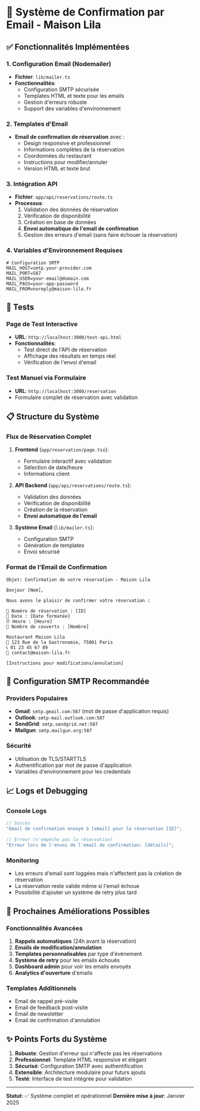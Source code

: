 # 📧 Système de Confirmation par Email - Maison Lila

## ✅ Fonctionnalités Implémentées

### 1. Configuration Email (Nodemailer)

- **Fichier**: `lib/mailer.ts`
- **Fonctionnalités**:
  - Configuration SMTP sécurisée
  - Templates HTML et texte pour les emails
  - Gestion d'erreurs robuste
  - Support des variables d'environnement

### 2. Templates d'Email

- **Email de confirmation de réservation** avec :
  - Design responsive et professionnel
  - Informations complètes de la réservation
  - Coordonnées du restaurant
  - Instructions pour modifier/annuler
  - Version HTML et texte brut

### 3. Intégration API

- **Fichier**: `app/api/reservations/route.ts`
- **Processus**:
  1. Validation des données de réservation
  2. Vérification de disponibilité
  3. Création en base de données
  4. **Envoi automatique de l'email de confirmation**
  5. Gestion des erreurs d'email (sans faire échouer la réservation)

### 4. Variables d'Environnement Requises

```env
# Configuration SMTP
MAIL_HOST=smtp.your-provider.com
MAIL_PORT=587
MAIL_USER=your-email@domain.com
MAIL_PASS=your-app-password
MAIL_FROM=noreply@maison-lila.fr
```

## 🧪 Tests

### Page de Test Interactive

- **URL**: `http://localhost:3000/test-api.html`
- **Fonctionnalités**:
  - Test direct de l'API de réservation
  - Affichage des résultats en temps réel
  - Vérification de l'envoi d'email

### Test Manuel via Formulaire

- **URL**: `http://localhost:3000/reservation`
- Formulaire complet de réservation avec validation

## 📋 Structure du Système

### Flux de Réservation Complet

1. **Frontend** (`app/reservation/page.tsx`):
   - Formulaire interactif avec validation
   - Sélection de date/heure
   - Informations client

2. **API Backend** (`app/api/reservations/route.ts`):
   - Validation des données
   - Vérification de disponibilité
   - Création de la réservation
   - **Envoi automatique de l'email**

3. **Système Email** (`lib/mailer.ts`):
   - Configuration SMTP
   - Génération de templates
   - Envoi sécurisé

### Format de l'Email de Confirmation

```
Objet: Confirmation de votre réservation - Maison Lila

Bonjour [Nom],

Nous avons le plaisir de confirmer votre réservation :

📧 Numéro de réservation : [ID]
📅 Date : [Date formatée]
⏰ Heure : [Heure]
👥 Nombre de couverts : [Nombre]

Restaurant Maison Lila
📍 123 Rue de la Gastronomie, 75001 Paris
📞 01 23 45 67 89
📧 contact@maison-lila.fr

[Instructions pour modifications/annulation]
```

## 🔧 Configuration SMTP Recommandée

### Providers Populaires

- **Gmail**: `smtp.gmail.com:587` (mot de passe d'application requis)
- **Outlook**: `smtp-mail.outlook.com:587`
- **SendGrid**: `smtp.sendgrid.net:587`
- **Mailgun**: `smtp.mailgun.org:587`

### Sécurité

- Utilisation de TLS/STARTTLS
- Authentification par mot de passe d'application
- Variables d'environnement pour les credentials

## 📈 Logs et Debugging

### Console Logs

```javascript
// Succès
"Email de confirmation envoyé à [email] pour la réservation [ID]";

// Erreur (n'empêche pas la réservation)
"Erreur lors de l'envoi de l'email de confirmation: [détails]";
```

### Monitoring

- Les erreurs d'email sont loggées mais n'affectent pas la création de réservation
- La réservation reste valide même si l'email échoue
- Possibilité d'ajouter un système de retry plus tard

## 🚀 Prochaines Améliorations Possibles

### Fonctionnalités Avancées

1. **Rappels automatiques** (24h avant la réservation)
2. **Emails de modification/annulation**
3. **Templates personnalisables** par type d'événement
4. **Système de retry** pour les emails échoués
5. **Dashboard admin** pour voir les emails envoyés
6. **Analytics d'ouverture** d'emails

### Templates Additionnels

- Email de rappel pré-visite
- Email de feedback post-visite
- Email de newsletter
- Email de confirmation d'annulation

## ✨ Points Forts du Système

1. **Robuste**: Gestion d'erreur qui n'affecte pas les réservations
2. **Professionnel**: Template HTML responsive et élégant
3. **Sécurisé**: Configuration SMTP avec authentification
4. **Extensible**: Architecture modulaire pour futurs ajouts
5. **Testé**: Interface de test intégrée pour validation

---

**Statut**: ✅ Système complet et opérationnel
**Dernière mise à jour**: Janvier 2025
